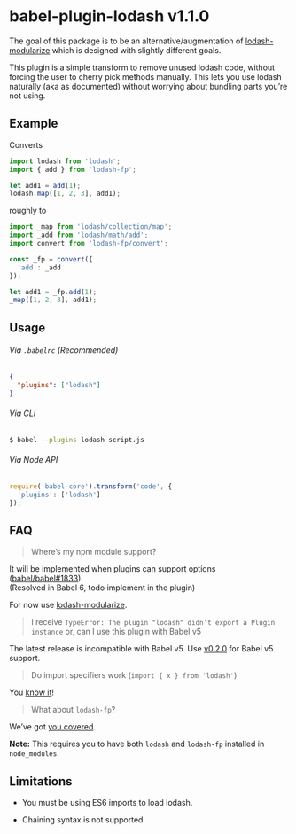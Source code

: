 # babel-plugin-lodash v1.1.0

The goal of this package is to be an alternative/augmentation of [lodash-modularize](https://github.com/megawac/lodash-modularize) which is designed with slightly different goals.

This plugin is a simple transform to remove unused lodash code, without forcing the user to cherry pick methods manually. This lets you use lodash naturally (aka as documented) without worrying about bundling parts you’re not using.

## Example

Converts

```js
import lodash from 'lodash';
import { add } from 'lodash-fp';

let add1 = add(1);
lodash.map([1, 2, 3], add1);
```

roughly to

```js
import _map from 'lodash/collection/map';
import _add from 'lodash/math/add';
import convert from 'lodash-fp/convert';

const _fp = convert({
  'add': _add
});

let add1 = _fp.add(1);
_map([1, 2, 3], add1);
```

## Usage

###### Via `.babelrc` (Recommended)

```json
{
  "plugins": ["lodash"]
}
```

###### Via CLI

```sh
$ babel --plugins lodash script.js
```

###### Via Node API

```js
require('babel-core').transform('code', {
  'plugins': ['lodash']
});
```

## FAQ

> Where’s my npm module support?

It will be implemented when plugins can support options ([babel/babel#1833](https://phabricator.babeljs.io/T1833)).<br>
(Resolved in Babel 6, todo implement in the plugin)

For now use [lodash-modularize](https://github.com/megawac/lodash-modularize).

> I receive `TypeError: The plugin "lodash" didn’t export a Plugin instance`
> or, can I use this plugin with Babel v5

The latest release is incompatible with Babel v5. Use [v0.2.0](https://github.com/lodash/babel-plugin-lodash/tree/v0.2.0) for Babel v5 support.

> Do import specifiers work (`import { x } from 'lodash'`)

You [know it](https://github.com/lodash/babel-plugin-lodash/blob/master/test/fixtures/multi-mix-usage/actual.js)!

> What about `lodash-fp`?

We’ve got [you covered](https://github.com/lodash/babel-plugin-lodash/pull/3).

**Note:** This requires you to have both `lodash` and `lodash-fp` installed in `node_modules`.

## Limitations

* You must be using ES6 imports to load lodash.

* Chaining syntax is not supported
